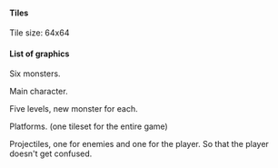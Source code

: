 #### Tiles

Tile size: 64x64

#### List of graphics

Six monsters.

Main character.

Five levels, new monster for each.

Platforms. (one tileset for the entire game)

Projectiles, one for enemies and one for the player. So that the player doesn't get confused. 


